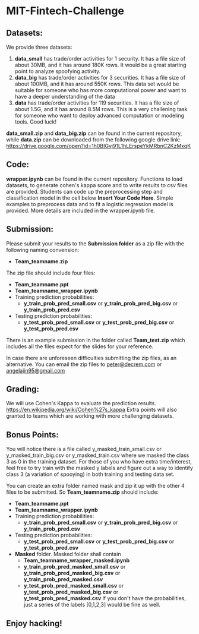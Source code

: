 # MIT-Fintech-Challenge

## Datasets:
We provide three datasets:
1. **data_small** has trade/order activities for 1 security. It has a file size of about 30MB, and it has around 180K rows. It would be a great starting point to analyze spoofying activity. 
2. **data_big** has trade/order activities for 3 securities. It has a file size of about 100MB, and it has around 550K rows. This data set would be suitable for someone who has more computational power and want to have a deeper understanding of the data
3. **data** has trade/order activities for 119 securities. It has a file size of about 1.5G, and it has around 8.5M rows. This is a very challening task for someone who want to deploy advanced computation or modeling tools. Good luck!

**data_small.zip** and **data_big.zip** can be found in the current repository, while **data.zip** can be downloaded from the following google drive link: https://drive.google.com/open?id=1h0BIGvj91L1hLErspeYkMRbnC2KzMxqK

## Code:
**wrapper.ipynb** can be found in the current repository. Functions to load datasets, to generate cohen's kappa score and to write results to csv files are provided. Students can code up the preprocessing step and classification model in the cell below **Insert Your Code Here**. Simple examples to preprocess data and to fit a logistic regression model is provided. More details are included in the wrapper.ipynb file. 

## Submission:
Please submit your results to the **Submission folder** as a zip file with the following naming convension:
* **Team_teamname.zip** 

The zip file should include four files:
* **Team_teamname.ppt**
* **Team_teamname_wrapper.ipynb**
* Training prediction probabilities:
  * **y_train_prob_pred_small.csv** or **y_train_prob_pred_big.csv** or **y_train_prob_pred.csv**
* Testing prediction probabilities:
  * **y_test_prob_pred_small.csv** or **y_test_prob_pred_big.csv** or **y_test_prob_pred.csv**

There is an example submission in the folder called **Team_test.zip** which includes all the files expect for the slides for your reference.

In case there are unforeseen difficulties submitting the zip files, as an alternative. You can email the zip files to peter@decrem.com or angelajin95@gmail.com

## Grading:
We will use Cohen's Kappa to evaluate the prediction results. https://en.wikipedia.org/wiki/Cohen%27s_kappa Extra points will also granted to teams which are working with more challenging datasets. 

## Bonus Points:
You will notice there is a file called y_masked_train_small.csv or y_masked_train_big.csv or y_masked_train.csv where we masked the class 3 as 0 in the training dataset. For those of you who have extra time/interest, feel free to try train with the masked y labels and figure out a way to identify class 3 (a variation of spooying) in both training and testing data set. 

You can create an extra folder named mask and zip it up with the other 4 files to be submitted. So **Team_teamname.zip** should include:
* **Team_teamname.ppt**
* **Team_teamname_wrapper.ipynb**
* Training prediction probabilities:
  * **y_train_prob_pred_small.csv** or **y_train_prob_pred_big.csv** or **y_train_prob_pred.csv**
* Testing prediction probabilities:
  * **y_test_prob_pred_small.csv** or **y_test_prob_pred_big.csv** or **y_test_prob_pred.csv**
* **Masked** folder. Masked folder shall contain
  * **Team_teamname_wrapper_masked.ipynb**
  * **y_train_prob_pred_masked_small.csv** or **y_train_prob_pred_masked_big.csv** or **y_train_prob_pred_masked.csv**
  * **y_test_prob_pred_masked_small.csv** or **y_test_prob_pred_masked_big.csv** or **y_test_prob_pred_masked.csv**
If you don't have the probabilities, just a series of the labels \[0,1,2,3\] would be fine as well.

## Enjoy hacking!
